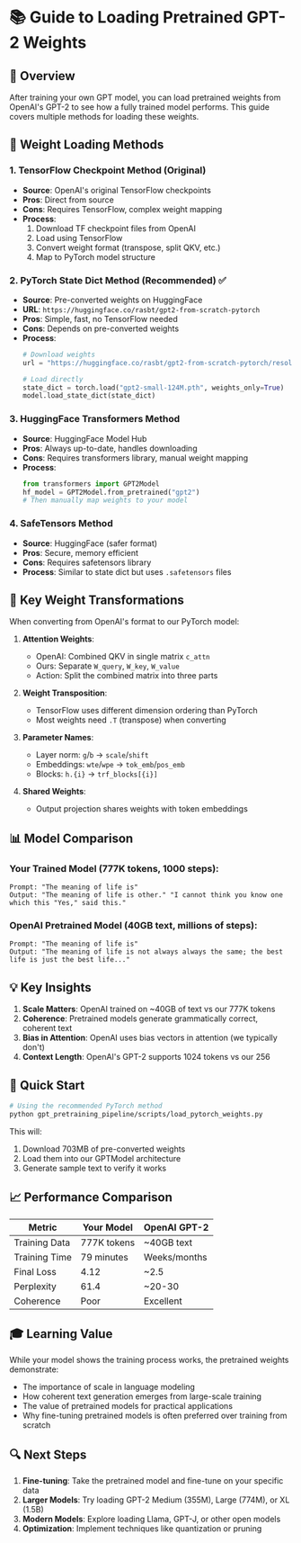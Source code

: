 # 📚 Guide to Loading Pretrained GPT-2 Weights

## 🎯 Overview

After training your own GPT model, you can load pretrained weights from OpenAI's GPT-2 to see how a fully trained model performs. This guide covers multiple methods for loading these weights.

## 🔄 Weight Loading Methods

### 1. TensorFlow Checkpoint Method (Original)
- **Source**: OpenAI's original TensorFlow checkpoints
- **Pros**: Direct from source
- **Cons**: Requires TensorFlow, complex weight mapping
- **Process**:
  1. Download TF checkpoint files from OpenAI
  2. Load using TensorFlow
  3. Convert weight format (transpose, split QKV, etc.)
  4. Map to PyTorch model structure

### 2. PyTorch State Dict Method (Recommended) ✅
- **Source**: Pre-converted weights on HuggingFace
- **URL**: `https://huggingface.co/rasbt/gpt2-from-scratch-pytorch`
- **Pros**: Simple, fast, no TensorFlow needed
- **Cons**: Depends on pre-converted weights
- **Process**:
  ```python
  # Download weights
  url = "https://huggingface.co/rasbt/gpt2-from-scratch-pytorch/resolve/main/gpt2-small-124M.pth"
  
  # Load directly
  state_dict = torch.load("gpt2-small-124M.pth", weights_only=True)
  model.load_state_dict(state_dict)
  ```

### 3. HuggingFace Transformers Method
- **Source**: HuggingFace Model Hub
- **Pros**: Always up-to-date, handles downloading
- **Cons**: Requires transformers library, manual weight mapping
- **Process**:
  ```python
  from transformers import GPT2Model
  hf_model = GPT2Model.from_pretrained("gpt2")
  # Then manually map weights to your model
  ```

### 4. SafeTensors Method
- **Source**: HuggingFace (safer format)
- **Pros**: Secure, memory efficient
- **Cons**: Requires safetensors library
- **Process**: Similar to state dict but uses `.safetensors` files

## 🔧 Key Weight Transformations

When converting from OpenAI's format to our PyTorch model:

1. **Attention Weights**: 
   - OpenAI: Combined QKV in single matrix `c_attn`
   - Ours: Separate `W_query`, `W_key`, `W_value`
   - Action: Split the combined matrix into three parts

2. **Weight Transposition**:
   - TensorFlow uses different dimension ordering than PyTorch
   - Most weights need `.T` (transpose) when converting

3. **Parameter Names**:
   - Layer norm: `g`/`b` → `scale`/`shift`
   - Embeddings: `wte`/`wpe` → `tok_emb`/`pos_emb`
   - Blocks: `h.{i}` → `trf_blocks[{i}]`

4. **Shared Weights**:
   - Output projection shares weights with token embeddings

## 📊 Model Comparison

### Your Trained Model (777K tokens, 1000 steps):
```
Prompt: "The meaning of life is"
Output: "The meaning of life is other." "I cannot think you know one which this "Yes," said this."
```

### OpenAI Pretrained Model (40GB text, millions of steps):
```
Prompt: "The meaning of life is"
Output: "The meaning of life is not always always the same; the best life is just the best life..."
```

## 💡 Key Insights

1. **Scale Matters**: OpenAI trained on ~40GB of text vs our 777K tokens
2. **Coherence**: Pretrained models generate grammatically correct, coherent text
3. **Bias in Attention**: OpenAI uses bias vectors in attention (we typically don't)
4. **Context Length**: OpenAI's GPT-2 supports 1024 tokens vs our 256

## 🚀 Quick Start

```bash
# Using the recommended PyTorch method
python gpt_pretraining_pipeline/scripts/load_pytorch_weights.py
```

This will:
1. Download 703MB of pre-converted weights
2. Load them into our GPTModel architecture
3. Generate sample text to verify it works

## 📈 Performance Comparison

| Metric | Your Model | OpenAI GPT-2 |
|--------|------------|--------------|
| Training Data | 777K tokens | ~40GB text |
| Training Time | 79 minutes | Weeks/months |
| Final Loss | 4.12 | ~2.5 |
| Perplexity | 61.4 | ~20-30 |
| Coherence | Poor | Excellent |

## 🎓 Learning Value

While your model shows the training process works, the pretrained weights demonstrate:
- The importance of scale in language modeling
- How coherent text generation emerges from large-scale training
- The value of pretrained models for practical applications
- Why fine-tuning pretrained models is often preferred over training from scratch

## 🔍 Next Steps

1. **Fine-tuning**: Take the pretrained model and fine-tune on your specific data
2. **Larger Models**: Try loading GPT-2 Medium (355M), Large (774M), or XL (1.5B)
3. **Modern Models**: Explore loading Llama, GPT-J, or other open models
4. **Optimization**: Implement techniques like quantization or pruning
